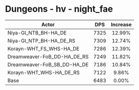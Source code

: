 # Dungeons - hv - night_fae
| Actor | DPS | Increase |
|---|:---:|:---:|
|Niya-GI_NTB_BH-HA_DE|7325|12.99%|
|Niya-GI_NTP_BH-HA_DE_RS|7309|12.74%|
|Korayn-WHT_FS_WHS-HA_DE|7286|12.39%|
|Dreamweaver-FoB_DD-HA_DE_RS|7249|11.82%|
|Dreamweaver-FoB_SB_DD-HA_DE|7186|10.84%|
|Korayn-WHT_WHS-HA_DE_RS|7122|9.86%|
|Base|6483|0.00%|

